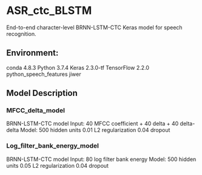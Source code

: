 # ASR_ctc_BLSTM

End-to-end character-level BRNN-LSTM-CTC Keras model for speech recognition.

## Environment: 
conda 4.8.3
Python 3.7.4
Keras 2.3.0-tf
TensorFlow 2.2.0
python_speech_features
jiwer

## Model Description
### MFCC_delta_model
BRNN-LSTM-CTC model
Input: 40 MFCC coefficient + 40 delta + 40 delta-delta
Model: 500 hidden units
       0.01 L2 regularization
       0.04 dropout

### Log_filter_bank_energy_model 
BRNN-LSTM-CTC model
Input: 80 log filter bank energy
Model: 500 hidden units
       0.05 L2 regularization
       0.04 dropout

